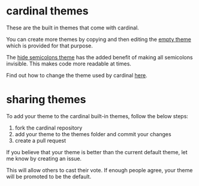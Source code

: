 # cardinal themes

These are the built in themes that come with cardinal.

You can create more themes by copying and then editing the [empty
theme](https://github.com/thlorenz/cardinal/blob/master/themes/empty.js) which is provided for that purpose.

The [hide semicolons theme](https://github.com/thlorenz/cardinal/blob/master/themes/hide-semicolons.js) has the added
benefit of making all semicolons invisible. This makes code more readable at times.

Find out how to change the theme used by cardinal [here](https://github.com/thlorenz/cardinal#theme).

# sharing themes

To add your theme to the cardinal built-in themes, follow the below steps:

1. fork the cardinal repository
2. add your theme to the themes folder and commit your changes
3. create a pull request

If you believe that your theme is better than the current default theme, let me know by creating an issue. 

This will allow others to cast their vote. If enough people agree, your theme will be promoted to be the default.
